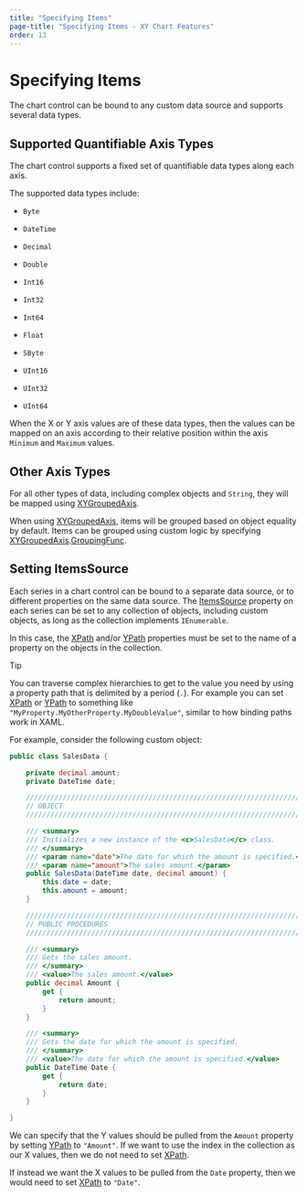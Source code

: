 ```yaml
---
title: "Specifying Items"
page-title: "Specifying Items - XY Chart Features"
order: 13
---
```

# Specifying Items

The chart control can be bound to any custom data source and supports several data types.

## Supported Quantifiable Axis Types

The chart control supports a fixed set of quantifiable data types along each axis.

The supported data types include:

- `Byte`

- `DateTime`

- `Decimal`

- `Double`

- `Int16`

- `Int32`

- `Int64`

- `Float`

- `SByte`

- `UInt16`

- `UInt32`

- `UInt64`

When the X or Y axis values are of these data types, then the values can be mapped on an axis according to their relative position within the axis `Minimum` and `Maximum` values.

## Other Axis Types

For all other types of data, including complex objects and `String`, they will be mapped using [XYGroupedAxis](xref:@ActiproUIRoot.Controls.Charts.XYGroupedAxis).

When using [XYGroupedAxis](xref:@ActiproUIRoot.Controls.Charts.XYGroupedAxis), items will be grouped based on object equality by default. Items can be grouped using custom logic by specifying [XYGroupedAxis](xref:@ActiproUIRoot.Controls.Charts.XYGroupedAxis).[GroupingFunc](xref:@ActiproUIRoot.Controls.Charts.XYGroupedAxis.GroupingFunc).

## Setting ItemsSource

Each series in a chart control can be bound to a separate data source, or to different properties on the same data source.  The [ItemsSource](xref:@ActiproUIRoot.Controls.Charts.Primitives.SeriesBase.ItemsSource) property on each series can be set to any collection of objects, including custom objects, as long as the collection implements `IEnumerable`.

In this case, the [XPath](xref:@ActiproUIRoot.Controls.Charts.Primitives.XYSeriesBase.XPath) and/or [YPath](xref:@ActiproUIRoot.Controls.Charts.Primitives.XYSeriesBase.YPath) properties must be set to the name of a property on the objects in the collection.

> [!TIP]
> You can traverse complex hierarchies to get to the value you need by using a property path that is delimited by a period (`.`).  For example you can set [XPath](xref:@ActiproUIRoot.Controls.Charts.Primitives.XYSeriesBase.XPath) or [YPath](xref:@ActiproUIRoot.Controls.Charts.Primitives.XYSeriesBase.YPath) to something like `"MyProperty.MyOtherProperty.MyDoubleValue"`, similar to how binding paths work in XAML.

For example, consider the following custom object:

```csharp
public class SalesData {

	private decimal amount;
	private DateTime date;

	/////////////////////////////////////////////////////////////////////////////////////////////////////
	// OBJECT
	/////////////////////////////////////////////////////////////////////////////////////////////////////

	/// <summary>
	/// Initializes a new instance of the <c>SalesData</c> class.
	/// </summary>
	/// <param name="date">The date for which the amount is specified.</param>
	/// <param name="amount">The sales amount.</param>
	public SalesData(DateTime date, decimal amount) {
		this.date = date;
		this.amount = amount;
	}

	/////////////////////////////////////////////////////////////////////////////////////////////////////
	// PUBLIC PROCEDURES
	/////////////////////////////////////////////////////////////////////////////////////////////////////

	/// <summary>
	/// Gets the sales amount.
	/// </summary>
	/// <value>The sales amount.</value>
	public decimal Amount {
		get {
			return amount;
		}
	}

	/// <summary>
	/// Gets the date for which the amount is specified.
	/// </summary>
	/// <value>The date for which the amount is specified.</value>
	public DateTime Date {
		get {
			return date;
		}
	}

}
```

We can specify that the Y values should be pulled from the `Amount` property by setting [YPath](xref:@ActiproUIRoot.Controls.Charts.Primitives.XYSeriesBase.YPath) to `"Amount"`.  If we want to use the index in the collection as our X values, then we do not need to set [XPath](xref:@ActiproUIRoot.Controls.Charts.Primitives.XYSeriesBase.XPath).

If instead we want the X values to be pulled from the `Date` property, then we would need to set [XPath](xref:@ActiproUIRoot.Controls.Charts.Primitives.XYSeriesBase.XPath) to `"Date"`.

